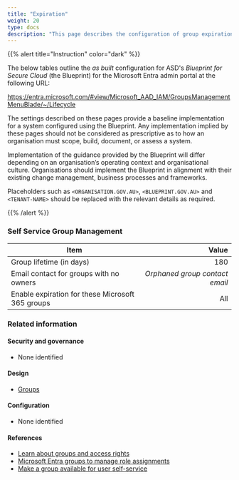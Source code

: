```yaml
---
title: "Expiration"
weight: 20
type: docs
description: "This page describes the configuration of group expiration within Microsoft Entra ID associated with systems built according to the guidance provided by ASD's Blueprint for Secure Cloud."
---
```


{{% alert title="Instruction" color="dark" %}}

The below tables outline the _as built_ configuration for ASD's _Blueprint for Secure Cloud_ (the Blueprint) for the Microsoft Entra admin portal at the following URL:

<https://entra.microsoft.com/#view/Microsoft_AAD_IAM/GroupsManagementMenuBlade/~/Lifecycle>

The settings described on these pages provide a baseline implementation for a system configured using the Blueprint. Any implementation implied by these pages should not be considered as prescriptive as to how an organisation must scope, build, document, or assess a system.

Implementation of the guidance provided by the Blueprint will differ depending on an organisation’s operating context and organisational culture. Organisations should implement the Blueprint in alignment with their existing change management, business processes and frameworks.

Placeholders such as `<ORGANISATION.GOV.AU>`, `<BLUEPRINT.GOV.AU>` and `<TENANT-NAME>` should be replaced with the relevant details as required.

{{% /alert %}}

### Self Service Group Management

| Item                                             |                          Value |
| ------------------------------------------------ | -----------------------------: |
| Group lifetime (in days)                         |                            180 |
| Email contact for groups with no owners          | _Orphaned group contact email_ |
| Enable expiration for these Microsoft 365 groups |                            All |

### Related information

#### Security and governance

- None identified

#### Design

- [Groups](/design/platform/identity/groups)

#### Configuration

- None identified

#### References

- [Learn about groups and access rights](https://learn.microsoft.com/entra/fundamentals/concept-learn-about-groups)
- [Microsoft Entra groups to manage role assignments](https://learn.microsoft.com/entra/identity/role-based-access-control/groups-concept)
- [Make a group available for user self-service](https://learn.microsoft.com/entra/identity/users/groups-self-service-management?WT.mc_id=Portal-Microsoft_AAD_IAM#make-a-group-available-for-user-self-service)
